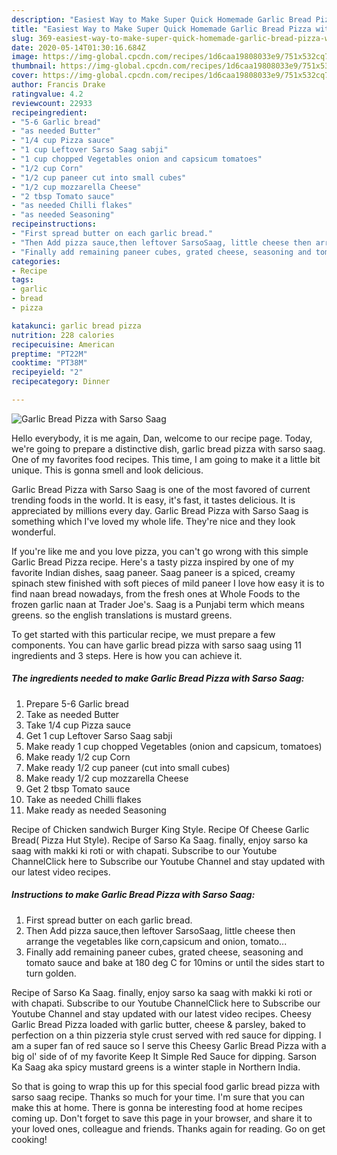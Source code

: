 ```yaml
---
description: "Easiest Way to Make Super Quick Homemade Garlic Bread Pizza with Sarso Saag"
title: "Easiest Way to Make Super Quick Homemade Garlic Bread Pizza with Sarso Saag"
slug: 369-easiest-way-to-make-super-quick-homemade-garlic-bread-pizza-with-sarso-saag
date: 2020-05-14T01:30:16.684Z
image: https://img-global.cpcdn.com/recipes/1d6caa19808033e9/751x532cq70/garlic-bread-pizza-with-sarso-saag-recipe-main-photo.jpg
thumbnail: https://img-global.cpcdn.com/recipes/1d6caa19808033e9/751x532cq70/garlic-bread-pizza-with-sarso-saag-recipe-main-photo.jpg
cover: https://img-global.cpcdn.com/recipes/1d6caa19808033e9/751x532cq70/garlic-bread-pizza-with-sarso-saag-recipe-main-photo.jpg
author: Francis Drake
ratingvalue: 4.2
reviewcount: 22933
recipeingredient:
- "5-6 Garlic bread"
- "as needed Butter"
- "1/4 cup Pizza sauce"
- "1 cup Leftover Sarso Saag sabji"
- "1 cup chopped Vegetables onion and capsicum tomatoes"
- "1/2 cup Corn"
- "1/2 cup paneer cut into small cubes"
- "1/2 cup mozzarella Cheese"
- "2 tbsp Tomato sauce"
- "as needed Chilli flakes"
- "as needed Seasoning"
recipeinstructions:
- "First spread butter on each garlic bread."
- "Then Add pizza sauce,then leftover SarsoSaag, little cheese then arrange the vegetables like corn,capsicum and onion, tomato..."
- "Finally add remaining paneer cubes, grated cheese, seasoning and tomato sauce and bake at 180 deg C for 10mins or until the sides start to turn golden."
categories:
- Recipe
tags:
- garlic
- bread
- pizza

katakunci: garlic bread pizza 
nutrition: 228 calories
recipecuisine: American
preptime: "PT22M"
cooktime: "PT38M"
recipeyield: "2"
recipecategory: Dinner

---
```



![Garlic Bread Pizza with Sarso Saag](https://img-global.cpcdn.com/recipes/1d6caa19808033e9/751x532cq70/garlic-bread-pizza-with-sarso-saag-recipe-main-photo.jpg)

Hello everybody, it is me again, Dan, welcome to our recipe page. Today, we're going to prepare a distinctive dish, garlic bread pizza with sarso saag. One of my favorites food recipes. This time, I am going to make it a little bit unique. This is gonna smell and look delicious.

Garlic Bread Pizza with Sarso Saag is one of the most favored of current trending foods in the world. It is easy, it's fast, it tastes delicious. It is appreciated by millions every day. Garlic Bread Pizza with Sarso Saag is something which I've loved my whole life. They're nice and they look wonderful.

If you&#39;re like me and you love pizza, you can&#39;t go wrong with this simple Garlic Bread Pizza recipe. Here&#39;s a tasty pizza inspired by one of my favorite Indian dishes, saag paneer. Saag paneer is a spiced, creamy spinach stew finished with soft pieces of mild paneer I love how easy it is to find naan bread nowadays, from the fresh ones at Whole Foods to the frozen garlic naan at Trader Joe&#39;s. Saag is a Punjabi term which means greens. so the english translations is mustard greens.


To get started with this particular recipe, we must prepare a few components. You can have garlic bread pizza with sarso saag using 11 ingredients and 3 steps. Here is how you can achieve it.

<!--inarticleads1-->

##### The ingredients needed to make Garlic Bread Pizza with Sarso Saag:

1. Prepare 5-6 Garlic bread
1. Take as needed Butter
1. Take 1/4 cup Pizza sauce
1. Get 1 cup Leftover Sarso Saag sabji
1. Make ready 1 cup chopped Vegetables (onion and capsicum, tomatoes)
1. Make ready 1/2 cup Corn
1. Make ready 1/2 cup paneer (cut into small cubes)
1. Make ready 1/2 cup mozzarella Cheese
1. Get 2 tbsp Tomato sauce
1. Take as needed Chilli flakes
1. Make ready as needed Seasoning


Recipe of Chicken sandwich Burger King Style. Recipe Of Cheese Garlic Bread( Pizza Hut Style). Recipe of Sarso Ka Saag. finally, enjoy sarso ka saag with makki ki roti or with chapati. Subscribe to our Youtube ChannelClick here to Subscribe our Youtube Channel and stay updated with our latest video recipes. 

<!--inarticleads2-->

##### Instructions to make Garlic Bread Pizza with Sarso Saag:

1. First spread butter on each garlic bread.
1. Then Add pizza sauce,then leftover SarsoSaag, little cheese then arrange the vegetables like corn,capsicum and onion, tomato...
1. Finally add remaining paneer cubes, grated cheese, seasoning and tomato sauce and bake at 180 deg C for 10mins or until the sides start to turn golden.


Recipe of Sarso Ka Saag. finally, enjoy sarso ka saag with makki ki roti or with chapati. Subscribe to our Youtube ChannelClick here to Subscribe our Youtube Channel and stay updated with our latest video recipes. Cheesy Garlic Bread Pizza loaded with garlic butter, cheese &amp; parsley, baked to perfection on a thin pizzeria style crust served with red sauce for dipping. I am a super fan of red sauce so I serve this Cheesy Garlic Bread Pizza with a big ol&#39; side of of my favorite Keep It Simple Red Sauce for dipping. Sarson Ka Saag aka spicy mustard greens is a winter staple in Northern India. 

So that is going to wrap this up for this special food garlic bread pizza with sarso saag recipe. Thanks so much for your time. I'm sure that you can make this at home. There is gonna be interesting food at home recipes coming up. Don't forget to save this page in your browser, and share it to your loved ones, colleague and friends. Thanks again for reading. Go on get cooking!
